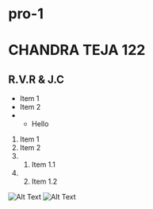 # pro-1
# CHANDRA TEJA 122
## R.V.R & J.C 

* Item 1
* Item 2 
* * Hello
1. Item 1
2. Item 2
3.  1. Item 1.1
4.  2. Item 1.2

![Alt Text](https://media-exp1.licdn.com/dms/image/C5103AQF8MKQ1SBVKmg/profile-displayphoto-shrink_200_200/0/1542283998061?e=1620259200&v=beta&t=SXp1rnJNJmX3PRbx__vdo-6JATYQv5gi-LEYx8HO7Yo)
![Alt Text](https://pbs.twimg.com/profile_images/1299699231360315394/RImt5qQq.jpg)
